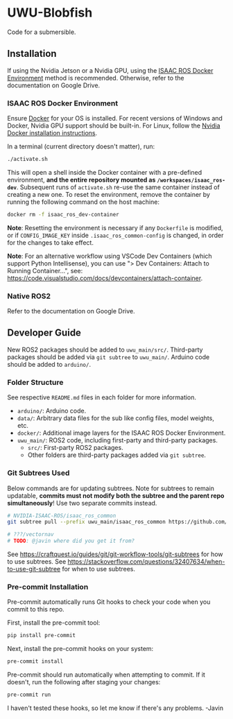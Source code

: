 # UWU-Blobfish

Code for a submersible.

## Installation

If using the Nvidia Jetson or a Nvidia GPU, using the [ISAAC ROS Docker Environment](#isaac-ros-docker-environment) method is recommended. Otherwise, refer to the documentation on Google Drive.

### ISAAC ROS Docker Environment

Ensure [Docker](https://www.docker.com/get-started/) for your OS is installed. For recent versions of Windows and Docker, Nvidia GPU support should be built-in. For Linux, follow the [Nvidia Docker installation instructions](https://docs.nvidia.com/datacenter/cloud-native/container-toolkit/install-guide.html).

In a terminal (current directory doesn't matter), run:

```sh
./activate.sh
```

This will open a shell inside the Docker container with a pre-defined environment, **and the entire repository mounted as `/workspaces/isaac_ros-dev`**. Subsequent runs of `activate.sh` re-use the same container instead of creating a new one. To reset the environment, remove the container by running the following command on the host machine:

```sh
docker rm -f isaac_ros_dev-container
```

**Note**: Resetting the environment is necessary if any `Dockerfile` is modified, or if `CONFIG_IMAGE_KEY` inside `.isaac_ros_common-config` is changed, in order for the changes to take effect.

**Note**: For an alternative workflow using VSCode Dev Containers (which support Python Intellisense), you can use "> Dev Containers: Attach to Running Container...", see: <https://code.visualstudio.com/docs/devcontainers/attach-container>.

### Native ROS2

Refer to the documentation on Google Drive.

## Developer Guide

New ROS2 packages should be added to `uwu_main/src/`. Third-party packages should be added via `git subtree` to `uwu_main/`. Arduino code should be added to `arduino/`.

### Folder Structure

See respective `README.md` files in each folder for more information.

- `arduino/`: Arduino code.
- `data/`: Arbitrary data files for the sub like config files, model weights, etc.
- `docker/`: Additional image layers for the ISAAC ROS Docker Environment.
- `uwu_main/`: ROS2 code, including first-party and third-party packages.
  - `src/`: First-party ROS2 packages.
  - Other folders are third-party packages added via `git subtree`.

### Git Subtrees Used

Below commands are for updating subtrees. Note for subtrees to remain updatable, **commits must not modify both the subtree and the parent repo simultaneously**! Use two separate commits instead.

```sh
# NVIDIA-ISAAC-ROS/isaac_ros_common
git subtree pull --prefix uwu_main/isaac_ros_common https://github.com/NVIDIA-ISAAC-ROS/isaac_ros_common.git main --squash

# ???/vectornav
# TODO: @javin where did you get it from?
```

See <https://craftquest.io/guides/git/git-workflow-tools/git-subtrees> for how to use subtrees. See <https://stackoverflow.com/questions/32407634/when-to-use-git-subtree> for when to use subtrees.

### Pre-commit Installation

Pre-commit automatically runs Git hooks to check your code when you commit to this repo.

First, install the pre-commit tool:

```sh
pip install pre-commit
```

Next, install the pre-commit hooks on your system:

```sh
pre-commit install
```

Pre-commit should run automatically when attempting to commit. If it doesn't, run the following after staging your changes:

```sh
pre-commit run
```

I haven't tested these hooks, so let me know if there's any problems. -Javin
